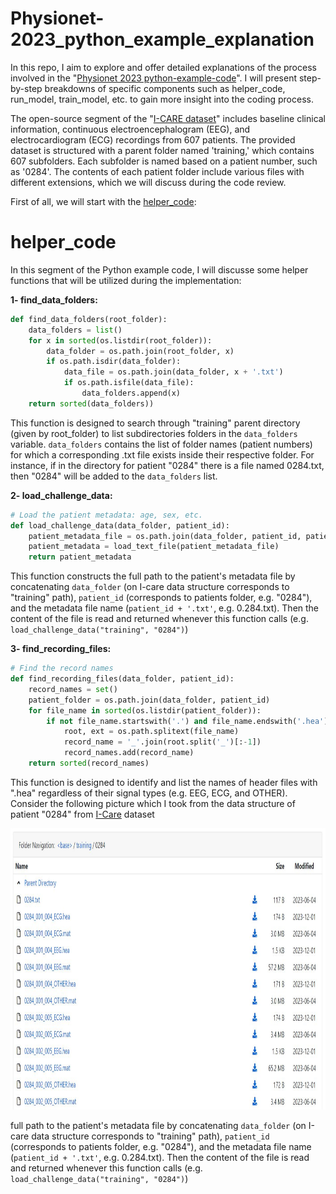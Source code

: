 # Physionet-2023_python_example_explanation
In this repo, I aim to explore and offer detailed explanations of the process involved in the "[Physionet 2023 python-example-code](https://github.com/physionetchallenges/python-example-2023)". I will present step-by-step breakdowns of specific components such as helper_code, run_model, train_model, etc. to gain more insight into the coding process. 

The open-source segment of the "[I-CARE dataset](https://physionet.org/content/i-care/2.0/#files)" includes baseline clinical information, continuous electroencephalogram (EEG), and electrocardiogram (ECG) recordings from 607 patients. The provided dataset is structured with a parent folder named 'training,' which contains 607 subfolders. Each subfolder is named based on a patient number, such as '0284'. The contents of each patient folder include various files with different extensions, which we will discuss during the code review. 

First of all, we will start with the [helper_code]([https://github.com/physionetchallenges/python-example-2024/blob/main/helper_code.py](https://github.com/physionetchallenges/python-example-2023/blob/master/helper_code.py)):
# helper_code
In this segment of the Python example code, I will discusse some helper functions that will be utilized during the implementation:

**1- find_data_folders:**
```python
def find_data_folders(root_folder):
    data_folders = list()
    for x in sorted(os.listdir(root_folder)):
        data_folder = os.path.join(root_folder, x)
        if os.path.isdir(data_folder):
            data_file = os.path.join(data_folder, x + '.txt')
            if os.path.isfile(data_file):
                data_folders.append(x)
    return sorted(data_folders))
```
This function is designed to search through "training" parent directory (given by root_folder) to list subdirectories folders in the `data_folders` variable. `data_folders` contains the list of folder names (patient numbers) for which a corresponding .txt file exists inside their respective folder. For instance, if in the directory for patient "0284" there is a file named 0284.txt, then "0284" will be added to the `data_folders` list.


**2- load_challenge_data:**
```python
# Load the patient metadata: age, sex, etc.
def load_challenge_data(data_folder, patient_id):
    patient_metadata_file = os.path.join(data_folder, patient_id, patient_id + '.txt')
    patient_metadata = load_text_file(patient_metadata_file)
    return patient_metadata
```
This function constructs the full path to the patient's metadata file by concatenating `data_folder` (on I-care data structure corresponds to "training" path), `patient_id` (corresponds to patients folder, e.g. "0284"), and the metadata file name (`patient_id + '.txt'`, e.g. 0.284.txt). Then the content of the file is read and returned whenever this function calls (e.g. `load_challenge_data("training", "0284")`) 

**3- find_recording_files:**
```python
# Find the record names
def find_recording_files(data_folder, patient_id):
    record_names = set()
    patient_folder = os.path.join(data_folder, patient_id)
    for file_name in sorted(os.listdir(patient_folder)):
        if not file_name.startswith('.') and file_name.endswith('.hea'):
            root, ext = os.path.splitext(file_name)
            record_name = '_'.join(root.split('_')[:-1])
            record_names.add(record_name)
    return sorted(record_names)
```
This function is designed to identify and list the names of header files with ".hea" regardless of their signal types (e.g. EEG, ECG, and OTHER). Consider the following picture which I took from the data structure of patient "0284" from [I-Care](https://physionet.org/content/i-care/2.1/training/0284/#files-panel) dataset

<div align="center">
<img src="I-care pic.JPG" alt="Alt text" width="850" height="450">
</div>


full path to the patient's metadata file by concatenating `data_folder` (on I-care data structure corresponds to "training" path), `patient_id` (corresponds to patients folder, e.g. "0284"), and the metadata file name (`patient_id + '.txt'`, e.g. 0.284.txt). Then the content of the file is read and returned whenever this function calls (e.g. `load_challenge_data("training", "0284")`) 
